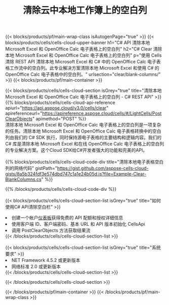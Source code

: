 ﻿---
title: 清除云中本地工作簿上的空白列
description: 用于清除 Microsoft Excel 和 OpenOffice Calc 上空白列的云 API 和 SDK。 Cells 云端清除本地电子表格空白列 API SDK支持多种开发语言。它们包括 Android、C#、Go、Java、NodeJS、Perl、PHP、Python、Ruby 和 swift。
url: /zh/net/clear/blank-columns/
---
{{< blocks/products/pf/main-wrap-class isAutogenPage="true" >}}
{{< blocks/products/cells/cells-cloud-upper-banner h1="C# API 清除本地 Microsoft Excel 和 OpenOffice Calc 电子表格上的空白列" h2="C# Clear 清除本地 Microsoft Excel 和 OpenOffice Calc 电子表格上的空白列" p="使用 Cells 清除 REST API 清除本地 Microsoft Excel 和 C# 中的 OpenOffice Calc 电子表格工作流中的空白列。此专业解决方案清除本地 Microsoft Excel 和使用 C# 的 OpenOffice Calc 电子表格中的空白列。" urlsection="clear/blank-columns/" >}}
{{< blocks/products/pf/main-container >}}

{{< blocks/products/cells/cells-cloud-section isGrey="true" title="清除本地 Microsoft Excel 和 OpenOffice Calc 电子表格上的空白列 - C# REST API" >}}
{{% blocks/products/cells/cells-cloud-api-reference apiurl="https://api.aspose.cloud/v3.0/cells/clear" apireferenceurl="https://apireference.aspose.cloud/cells/#/LightCells/PostClearObjects" apimethod="POST" %}}
<br/>
清除本地 Microsoft Excel 和 OpenOffice Calc 电子表格上的空白列是一项复杂的任务。清除本地 Microsoft Excel 和 OpenOffice Calc 电子表格转换中的空白列由我们的 C# SDK 执行，同时保持源电子表格的主要结构和逻辑内容。我们的 C# 库是清除本地 Microsoft Excel 和在线 OpenOffice Calc 电子表格上的空白列的专业解决方案。这个Cloud SDK给C#开发者强大的功能和完美的API。
<br/>
<br/>
{{% blocks/products/cells/cells-cloud-code-div title="清除本地电子表格空白列的网络代码" gistPath="https://gist.github.com/aspose-cells-cloud-gists/8a5b324fdf3e574dbd747c1a1e24b05d.js?file=Example-Clear-BlankColumns.cs" %}}
  
{{% /blocks/products/cells/cells-cloud-code-div %}}
<br/>
<br/>
{{< blocks/products/cells/cells-cloud-section-list isGrey="true" title="如何使用C# API清除空白栏" >}}
<li>创建一个帐户<a href="https://dashboard.aspose.cloud/">仪表板</a>获得免费的 API 配额和授权详细信息</li>
<li>使用客户端 ID、客户端密码、基本 URL 和 API 版本初始化 CellsApi</li>
<li>调用 PostClearObjects 方法获取结果流</li>
{{< /blocks/products/cells/cells-cloud-section-list >}}
<br/>
<br/>
{{< blocks/products/cells/cells-cloud-section-list isGrey="true" title="系统要求" >}}
<li>NET Framework 4.5.2 或更新版本</li>
<li>网络标准 2.0 或更新版本</li>
{{< /blocks/products/cells/cells-cloud-section-list >}}

{{< /blocks/products/cells/cells-cloud-section >}}

{{< /blocks/products/pf/main-container >}}
{{< /blocks/products/pf/main-wrap-class >}}

